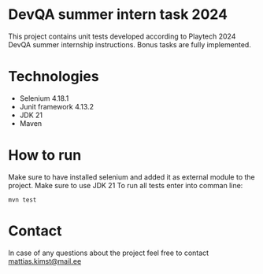 # DevQA summer intern task 2024

This project contains unit tests developed according to Playtech 2024 DevQA summer internship instructions. Bonus tasks are fully implemented.

# Technologies
- Selenium 4.18.1
- Junit framework 4.13.2
- JDK 21
- Maven

# How to run
Make sure to have installed selenium and added it as external module to the project.
Make sure to use JDK 21
To run all tests enter into comman line:
```
mvn test 
```

# Contact
In case of any questions about the project feel free to contact mattias.kimst@mail.ee
